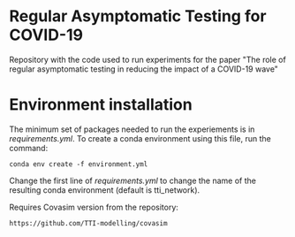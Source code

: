 # Regular Asymptomatic Testing for COVID-19
Repository with the code used to run experiments for the paper "The role of regular asymptomatic testing in reducing the impact of a COVID-19 wave"

# Environment installation

The minimum set of packages needed to run the experiements is in _requirements.yml_. To create a conda environment using this file, run the command:

```
conda env create -f environment.yml
```

Change the first line of _requirements.yml_ to change the name of the resulting conda environment (default is tti_network).

Requires Covasim version from the repository:

```
https://github.com/TTI-modelling/covasim
```
